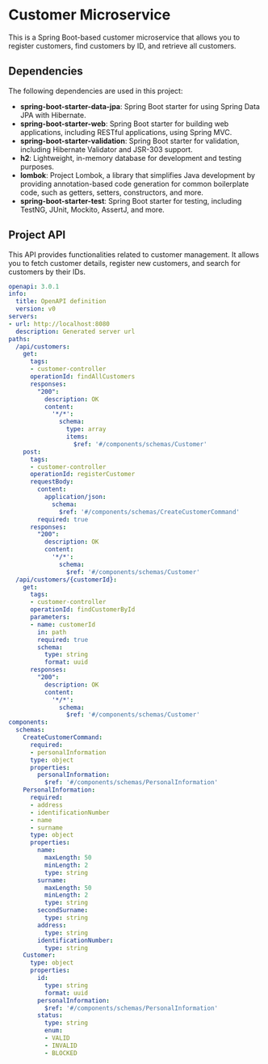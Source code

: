 # Customer Microservice

This is a Spring Boot-based customer microservice that allows you to register customers, find customers by ID, and retrieve all customers.

## Dependencies

The following dependencies are used in this project:

- **spring-boot-starter-data-jpa**: Spring Boot starter for using Spring Data JPA with Hibernate.
- **spring-boot-starter-web**: Spring Boot starter for building web applications, including RESTful applications, using Spring MVC.
- **spring-boot-starter-validation**: Spring Boot starter for validation, including Hibernate Validator and JSR-303 support.
- **h2**: Lightweight, in-memory database for development and testing purposes.
- **lombok**: Project Lombok, a library that simplifies Java development by providing annotation-based code generation for common boilerplate code, such as getters, setters, constructors, and more.
- **spring-boot-starter-test**: Spring Boot starter for testing, including TestNG, JUnit, Mockito, AssertJ, and more.

## Project API

This API provides functionalities related to customer management. It allows you to fetch customer details, register new customers, and search for customers by their IDs.
``` yaml
openapi: 3.0.1
info:
  title: OpenAPI definition
  version: v0
servers:
- url: http://localhost:8080
  description: Generated server url
paths:
  /api/customers:
    get:
      tags:
      - customer-controller
      operationId: findAllCustomers
      responses:
        "200":
          description: OK
          content:
            '*/*':
              schema:
                type: array
                items:
                  $ref: '#/components/schemas/Customer'
    post:
      tags:
      - customer-controller
      operationId: registerCustomer
      requestBody:
        content:
          application/json:
            schema:
              $ref: '#/components/schemas/CreateCustomerCommand'
        required: true
      responses:
        "200":
          description: OK
          content:
            '*/*':
              schema:
                $ref: '#/components/schemas/Customer'
  /api/customers/{customerId}:
    get:
      tags:
      - customer-controller
      operationId: findCustomerById
      parameters:
      - name: customerId
        in: path
        required: true
        schema:
          type: string
          format: uuid
      responses:
        "200":
          description: OK
          content:
            '*/*':
              schema:
                $ref: '#/components/schemas/Customer'
components:
  schemas:
    CreateCustomerCommand:
      required:
      - personalInformation
      type: object
      properties:
        personalInformation:
          $ref: '#/components/schemas/PersonalInformation'
    PersonalInformation:
      required:
      - address
      - identificationNumber
      - name
      - surname
      type: object
      properties:
        name:
          maxLength: 50
          minLength: 2
          type: string
        surname:
          maxLength: 50
          minLength: 2
          type: string
        secondSurname:
          type: string
        address:
          type: string
        identificationNumber:
          type: string
    Customer:
      type: object
      properties:
        id:
          type: string
          format: uuid
        personalInformation:
          $ref: '#/components/schemas/PersonalInformation'
        status:
          type: string
          enum:
          - VALID
          - INVALID
          - BLOCKED


```
